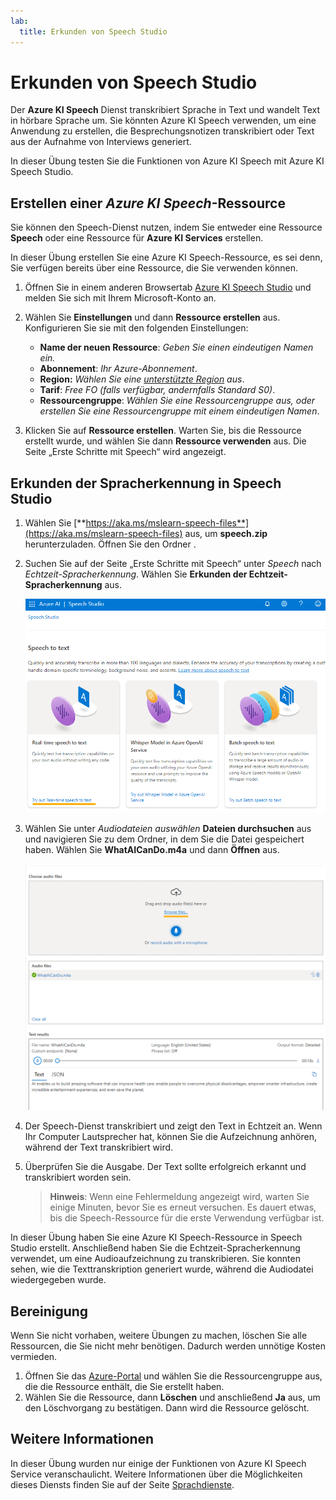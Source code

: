```yaml
---
lab:
  title: Erkunden von Speech Studio
---
```


# Erkunden von Speech Studio

Der **Azure KI Speech** Dienst transkribiert Sprache in Text und wandelt Text in hörbare Sprache um. Sie könnten Azure KI Speech verwenden, um eine Anwendung zu erstellen, die Besprechungsnotizen transkribiert oder Text aus der Aufnahme von Interviews generiert.

In dieser Übung testen Sie die Funktionen von Azure KI Speech mit Azure KI Speech Studio. 

## Erstellen einer *Azure KI Speech*-Ressource

Sie können den Speech-Dienst nutzen, indem Sie entweder eine Ressource **Speech** oder eine Ressource für **Azure KI Services** erstellen.

In dieser Übung erstellen Sie eine Azure KI Speech-Ressource, es sei denn, Sie verfügen bereits über eine Ressource, die Sie verwenden können.

1. Öffnen Sie in einem anderen Browsertab [Azure KI Speech Studio](https://speech.microsoft.com/) und melden Sie sich mit Ihrem Microsoft-Konto an.

1. Wählen Sie **Einstellungen** und dann **Ressource erstellen** aus. Konfigurieren Sie sie mit den folgenden Einstellungen:
    - **Name der neuen Ressource**: *Geben Sie einen eindeutigen Namen ein.*
    - **Abonnement**: *Ihr Azure-Abonnement*.
    - **Region:** *Wählen Sie eine [unterstützte Region](https://learn.microsoft.com/azure/ai-services/speech-service/regions) aus*.
    - **Tarif**: *Free FO (falls verfügbar, andernfalls Standard S0)*.
    - **Ressourcengruppe**: *Wählen Sie eine Ressourcengruppe aus, oder erstellen Sie eine Ressourcengruppe mit einem eindeutigen Namen*.
1. Klicken Sie auf **Ressource erstellen**. Warten Sie, bis die Ressource erstellt wurde, und wählen Sie dann **Ressource verwenden** aus. Die Seite „Erste Schritte mit Speech“ wird angezeigt.

## Erkunden der Spracherkennung in Speech Studio

1. Wählen Sie [**https://aka.ms/mslearn-speech-files**](https://aka.ms/mslearn-speech-files) aus, um **speech.zip** herunterzuladen. Öffnen Sie den Ordner . 

1. Suchen Sie auf der Seite „Erste Schritte mit Speech“ unter *Speech* nach *Echtzeit-Spracherkennung*. Wählen Sie **Erkunden der Echtzeit-Spracherkennung** aus.

    ![Erste Schritte mit Speech](media/recognize-synthesize-speech/try-out-speech-to-text.png)

1. Wählen Sie unter *Audiodateien auswählen* **Dateien durchsuchen** aus und navigieren Sie zu dem Ordner, in dem Sie die Datei gespeichert haben. Wählen Sie **WhatAICanDo.m4a** und dann **Öffnen** aus.

    ![Dateien durchsuchen](media/recognize-synthesize-speech/browse-files-speech.png)

1. Der Speech-Dienst transkribiert und zeigt den Text in Echtzeit an. Wenn Ihr Computer Lautsprecher hat, können Sie die Aufzeichnung anhören, während der Text transkribiert wird.
1. Überprüfen Sie die Ausgabe. Der Text sollte erfolgreich erkannt und transkribiert worden sein.

    > **Hinweis**: Wenn eine Fehlermeldung angezeigt wird, warten Sie einige Minuten, bevor Sie es erneut versuchen. Es dauert etwas, bis die Speech-Ressource für die erste Verwendung verfügbar ist.

In dieser Übung haben Sie eine Azure KI Speech-Ressource in Speech Studio erstellt. Anschließend haben Sie die Echtzeit-Spracherkennung verwendet, um eine Audioaufzeichnung zu transkribieren. Sie konnten sehen, wie die Texttranskription generiert wurde, während die Audiodatei wiedergegeben wurde.

## Bereinigung

Wenn Sie nicht vorhaben, weitere Übungen zu machen, löschen Sie alle Ressourcen, die Sie nicht mehr benötigen. Dadurch werden unnötige Kosten vermieden.

1. Öffnen Sie das [Azure-Portal]( https://portal.azure.com) und wählen Sie die Ressourcengruppe aus, die die Ressource enthält, die Sie erstellt haben.
1. Wählen Sie die Ressource, dann **Löschen** und anschließend **Ja** aus, um den Löschvorgang zu bestätigen. Dann wird die Ressource gelöscht.

## Weitere Informationen

In dieser Übung wurden nur einige der Funktionen von Azure KI Speech Service veranschaulicht. Weitere Informationen über die Möglichkeiten dieses Diensts finden Sie auf der Seite [Sprachdienste](https://azure.microsoft.com/services/cognitive-services/speech-services).
